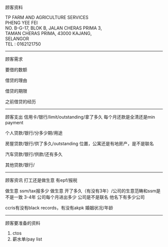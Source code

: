 顾客资料

TP FARM AND AGRICULTURE SERVICES  
PHENG YEE FEI  
NO. B-G-17, BLOK B, JALAN CHERAS PRIMA 3,  
TAMAN CHERAS PRIMA, 43000 KAJANG,  
SELANGOR  
TEL : 0162121750

-----------------
顾客需求


要借的数额

借贷的理由

借贷的期限

之前借贷的经历


--------------
顾客支出
信用卡/银行/limit/outstanding/拿了多久
每个月还款是全清还是min payment

个人贷款/银行/分多少期/用途

房屋贷款/银行/供了多久/outstanding
位置，公寓还是有地房产，是不是联名

汽车贷款/银行/供款/还有多久

其他贷款/银行/

-----------
顾客资讯
打工还是做生意
有epf/报税

做生意 ssm/tax报多少
做生意
开了多久（有没有3年）/公司的生意范畴和ssm是不是一致
3-4年
公司每个月进出多少
公司是不是联名
他名下有多少公司

ccris有没有black records，有没有akpk
婚姻状况/年龄

-------
顾客要准备的资料
1. ctos
2. 薪水单/pay list




